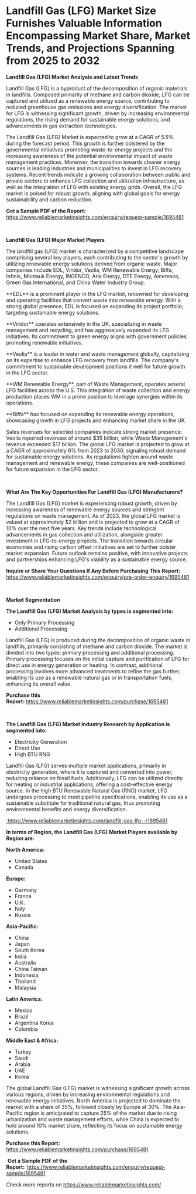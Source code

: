<p><h1>Landfill Gas (LFG) Market Size Furnishes Valuable Information Encompassing Market Share, Market Trends, and Projections Spanning from 2025 to 2032</h1></p><p><strong>Landfill Gas (LFG) Market Analysis and Latest Trends</strong></p>
<p><p>Landfill Gas (LFG) is a byproduct of the decomposition of organic materials in landfills. Composed primarily of methane and carbon dioxide, LFG can be captured and utilized as a renewable energy source, contributing to reduced greenhouse gas emissions and energy diversification. The market for LFG is witnessing significant growth, driven by increasing environmental regulations, the rising demand for sustainable energy solutions, and advancements in gas extraction technologies.</p><p>The Landfill Gas (LFG) Market is expected to grow at a CAGR of 5.5% during the forecast period. This growth is further bolstered by the governmental initiatives promoting waste-to-energy projects and the increasing awareness of the potential environmental impact of waste management practices. Moreover, the transition towards cleaner energy sources is leading industries and municipalities to invest in LFG recovery systems. Recent trends indicate a growing collaboration between public and private sectors to enhance LFG collection and utilization infrastructure, as well as the integration of LFG with existing energy grids. Overall, the LFG market is poised for robust growth, aligning with global goals for energy sustainability and carbon reduction.</p></p>
<p><strong>Get a Sample PDF of the Report:&nbsp;</strong> <a href="https://www.reliablemarketinsights.com/enquiry/request-sample/1695481?utm_campaign=3038&utm_medium=2&utm_source=Github&utm_content=ia&utm_term=27032025&utm_id=landfill-gas-lfg">https://www.reliablemarketinsights.com/enquiry/request-sample/1695481</a></p>
<p>&nbsp;</p>
<p><strong>Landfill Gas (LFG) Major Market Players</strong></p>
<p><p>The landfill gas (LFG) market is characterized by a competitive landscape comprising several key players, each contributing to the sector's growth by utilizing renewable energy solutions derived from organic waste. Major companies include EDL, Viridor, Veolia, WM Renewable Energy, Biffa, Infinis, Montauk Energy, INGENCO, Aria Energy, DTE Energy, Ameresco, Green Gas International, and China Water Industry Group.</p><p>**EDL** is a prominent player in the LFG market, renowned for developing and operating facilities that convert waste into renewable energy. With a strong global presence, EDL is focused on expanding its project portfolio, targeting sustainable energy solutions.</p><p>**Viridor** operates extensively in the UK, specializing in waste management and recycling, and has aggressively expanded its LFG initiatives. Its commitment to green energy aligns with government policies promoting renewable initiatives.</p><p>**Veolia** is a leader in water and waste management globally, capitalizing on its expertise to enhance LFG recovery from landfills. The company's commitment to sustainable development positions it well for future growth in the LFG sector.</p><p>**WM Renewable Energy**, part of Waste Management, operates several LFG facilities across the U.S. This integration of waste collection and energy production places WM in a prime position to leverage synergies within its operations.</p><p>**Biffa** has focused on expanding its renewable energy operations, showcasing growth in LFG projects and enhancing market share in the UK.</p><p>Sales revenues for selected companies indicate strong market presence: Veolia reported revenues of around $35 billion, while Waste Management's revenue exceeded $17 billion. The global LFG market is projected to grow at a CAGR of approximately 6% from 2023 to 2030, signaling robust demand for sustainable energy solutions. As regulations tighten around waste management and renewable energy, these companies are well-positioned for future expansion in the LFG sector.</p></p>
<p>&nbsp;</p>
<p><strong>What Are The Key Opportunities For Landfill Gas (LFG) Manufacturers?</strong></p>
<p><p>The Landfill Gas (LFG) market is experiencing robust growth, driven by increasing awareness of renewable energy sources and stringent regulations on waste management. As of 2023, the global LFG market is valued at approximately $2 billion and is projected to grow at a CAGR of 10% over the next five years. Key trends include technological advancements in gas collection and utilization, alongside greater investment in LFG-to-energy projects. The transition towards circular economies and rising carbon offset initiatives are set to further bolster market expansion. Future outlook remains positive, with innovative projects and partnerships enhancing LFG's viability as a sustainable energy source.</p></p>
<p><strong>Inquire or Share Your Questions If Any Before Purchasing This Report:</strong> <a href="https://www.reliablemarketinsights.com/enquiry/pre-order-enquiry/1695481?utm_campaign=3038&utm_medium=2&utm_source=Github&utm_content=ia&utm_term=27032025&utm_id=landfill-gas-lfg">https://www.reliablemarketinsights.com/enquiry/pre-order-enquiry/1695481</a></p>
<p>&nbsp;</p>
<p><strong>Market Segmentation</strong></p>
<p><strong>The Landfill Gas (LFG) Market Analysis by types is segmented into:</strong></p>
<p><ul><li>Only Primary Processing</li><li>Additional Processing</li></ul></p>
<p><p>Landfill Gas (LFG) is produced during the decomposition of organic waste in landfills, primarily consisting of methane and carbon dioxide. The market is divided into two types: primary processing and additional processing. Primary processing focuses on the initial capture and purification of LFG for direct use in energy generation or heating. In contrast, additional processing involves more advanced treatments to refine the gas further, enabling its use as a renewable natural gas or in transportation fuels, enhancing its overall value.</p></p>
<p><strong>Purchase this Report:&nbsp;</strong><a href="https://www.reliablemarketinsights.com/purchase/1695481?utm_campaign=3038&utm_medium=2&utm_source=Github&utm_content=ia&utm_term=27032025&utm_id=landfill-gas-lfg">https://www.reliablemarketinsights.com/purchase/1695481</a></p>
<p>&nbsp;</p>
<p><strong>The Landfill Gas (LFG) Market Industry Research by Application is segmented into:</strong></p>
<p><ul><li>Electricity Generation</li><li>Direct Use</li><li>High BTU RNG</li></ul></p>
<p><p>Landfill Gas (LFG) serves multiple market applications, primarily in electricity generation, where it is captured and converted into power, reducing reliance on fossil fuels. Additionally, LFG can be utilized directly for heating or industrial applications, offering a cost-effective energy source. In the high BTU Renewable Natural Gas (RNG) market, LFG undergoes processing to meet pipeline specifications, enabling its use as a sustainable substitute for traditional natural gas, thus promoting environmental benefits and energy diversification.</p></p>
<p><a href="https://www.reliablemarketinsights.com/landfill-gas-lfg--r1695481?utm_campaign=3038&utm_medium=2&utm_source=Github&utm_content=ia&utm_term=27032025&utm_id=landfill-gas-lfg">&nbsp;https://www.reliablemarketinsights.com/landfill-gas-lfg--r1695481</a></p>
<p><strong>In terms of Region, the Landfill Gas (LFG) Market Players available by Region are:</strong></p>
<p>
    <p> <strong> North America: </strong>
        <ul>
            <li>United States</li>
            <li>Canada</li>
        </ul>
        </p> 
    <p> <strong> Europe: </strong>
        <ul>
            <li>Germany</li>
            <li>France</li>
            <li>U.K.</li>
            <li>Italy</li>
            <li>Russia</li>
        </ul>
        </p> 
    <p> <strong> Asia-Pacific: </strong>
        <ul>
            <li>China</li>
            <li>Japan</li>
            <li>South Korea</li>
            <li>India</li>
            <li>Australia</li>
            <li>China Taiwan</li>
            <li>Indonesia</li>
            <li>Thailand</li>
            <li>Malaysia</li>
        </ul>
        </p> 
    <p> <strong> Latin America: </strong>
        <ul>
            <li>Mexico</li>
            <li>Brazil</li>
            <li>Argentina Korea</li>
            <li>Colombia</li>
        </ul>
        </p> 
    <p> <strong> Middle East & Africa: </strong>
        <ul>
            <li>Turkey</li>
            <li>Saudi</li>
            <li>Arabia</li>
            <li>UAE</li>
            <li>Korea</li>
        </ul>
    </p>
    </p>
<p><p>The global Landfill Gas (LFG) market is witnessing significant growth across various regions, driven by increasing environmental regulations and renewable energy initiatives. North America is projected to dominate the market with a share of 35%, followed closely by Europe at 30%. The Asia-Pacific region is anticipated to capture 25% of the market due to rising urbanization and waste management efforts, while China is expected to hold around 10% market share, reflecting its focus on sustainable energy solutions.</p></p>
<p><strong>Purchase this Report: </strong><a href="https://www.reliablemarketinsights.com/purchase/1695481?utm_campaign=3038&utm_medium=2&utm_source=Github&utm_content=ia&utm_term=27032025&utm_id=landfill-gas-lfg">https://www.reliablemarketinsights.com/purchase/1695481</a></p>
<p>&nbsp;<strong>Get a Sample PDF of the Report:&nbsp;&nbsp;</strong><a href="https://www.reliablemarketinsights.com/enquiry/request-sample/1695481?utm_campaign=3038&utm_medium=2&utm_source=Github&utm_content=ia&utm_term=27032025&utm_id=landfill-gas-lfg">https://www.reliablemarketinsights.com/enquiry/request-sample/1695481</a></p>
<p><strong></strong></p>
<p>Check more reports on <a href="https://www.reliablemarketinsights.com/?utm_campaign=3038&utm_medium=2&utm_source=Github&utm_content=ia&utm_term=27032025&utm_id=landfill-gas-lfg">https://www.reliablemarketinsights.com/</a></p>